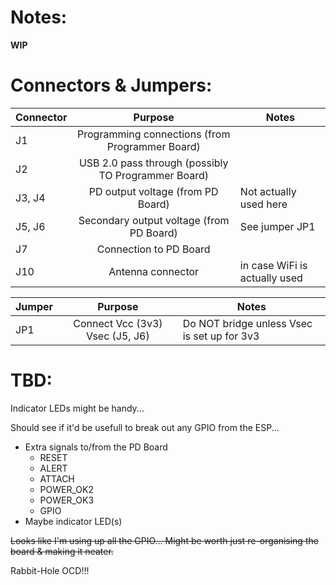 # Notes:

**WIP**

# Connectors & Jumpers:

| Connector | Purpose                                             | Notes                         |
| --------- |:---------------------------------------------------:| ------------------------------|
| J1        | Programming connections (from Programmer Board)     |                               |
| J2        | USB 2.0 pass through (possibly TO Programmer Board) |                               |
| J3, J4    | PD output voltage (from PD Board)                   | Not actually used here        |
| J5, J6    | Secondary output voltage (from PD Board)            | See jumper JP1                |
| J7        | Connection to PD Board                              |                               |
| J10       | Antenna connector                                   | in case WiFi is actually used |

| Jumper    | Purpose                         | Notes                                       |
| --------- |:-------------------------------:| --------------------------------------------|
| JP1       | Connect Vcc (3v3) Vsec (J5, J6) | Do NOT bridge unless Vsec is set up for 3v3 |

# TBD:

Indicator LEDs might be handy...

Should see if it'd be usefull to break out any GPIO from the ESP...

* Extra signals to/from the PD Board
  * RESET
  * ALERT
  * ATTACH
  * POWER_OK2
  * POWER_OK3
  * GPIO
* Maybe indicator LED(s)

~~Looks like I'm using up all the GPIO...  Might be worth just re-organising the board & making it neater.~~

Rabbit-Hole OCD!!!

